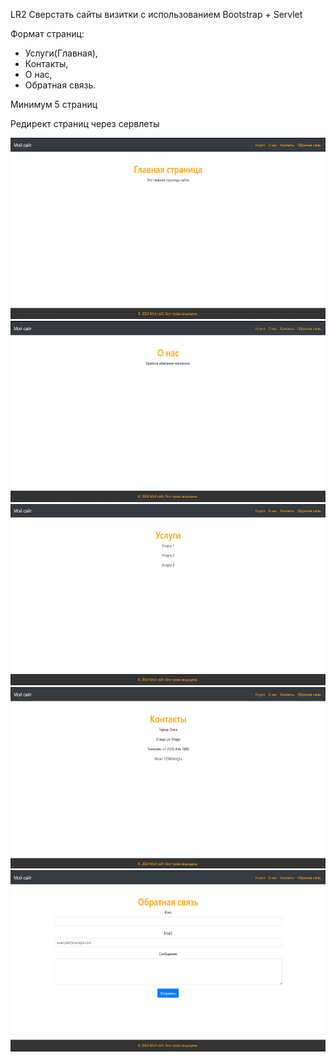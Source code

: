 LR2 
Сверстать сайты визитки с использованием Bootstrap + Servlet 

Формат страниц:

- Услуги(Главная),
- Контакты,
- О нас,
- Обратная связь.

Минимум 5 страниц

Редирект страниц  через сервлеты

<img src="main.png" width="600" height="290">
<img src="about.png" width="600" height="290">
<img src="services.png" width="600" height="290">
<img src="contact.png" width="600" height="290">
<img src="feedback.png" width="600" height="290">

